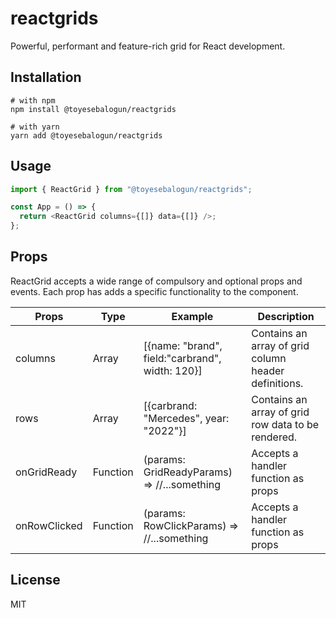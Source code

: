 # reactgrids

Powerful, performant and feature-rich grid for React development.

## Installation

```shell
# with npm
npm install @toyesebalogun/reactgrids

# with yarn
yarn add @toyesebalogun/reactgrids
```

## Usage

```js
import { ReactGrid } from "@toyesebalogun/reactgrids";

const App = () => {
  return <ReactGrid columns={[]} data={[]} />;
};
```

## Props

ReactGrid accepts a wide range of compulsory and optional props and events. Each prop has adds a specific functionality to the component.

| Props        | Type     | Example                                         | Description                                          |
| ------------ | -------- | ----------------------------------------------- | ---------------------------------------------------- |
| columns      | Array    | [{name: "brand", field:"carbrand", width: 120}] | Contains an array of grid column header definitions. |
| rows         | Array    | [{carbrand: "Mercedes", year: "2022"}]          | Contains an array of grid row data to be rendered.   |
| onGridReady  | Function | (params: GridReadyParams) => //...something     | Accepts a handler function as props                  |
| onRowClicked | Function | (params: RowClickParams) => //...something      | Accepts a handler function as props                  |

## License

MIT
